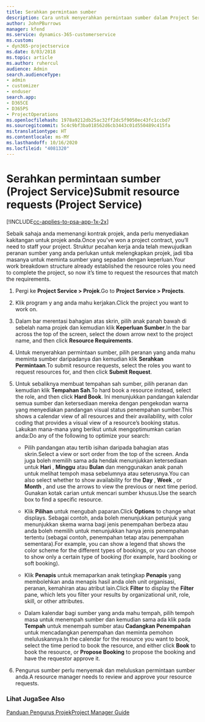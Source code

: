 ```yaml
---
title: Serahkan permintaan sumber
description: Cara untuk menyerahkan permintaan sumber dalam Project Service
author: JohnPBurrows
manager: kfend
ms.service: dynamics-365-customerservice
ms.custom:
- dyn365-projectservice
ms.date: 8/03/2018
ms.topic: article
ms.author: ruhercul
audience: Admin
search.audienceType:
- admin
- customizer
- enduser
search.app:
- D365CE
- D365PS
- ProjectOperations
ms.openlocfilehash: 1978a9212db25ac32ff2dc5f9050ec43fc1ccbd7
ms.sourcegitcommit: 5c4c9bf3ba018562d6cb3443c01d550489c415fa
ms.translationtype: HT
ms.contentlocale: ms-MY
ms.lasthandoff: 10/16/2020
ms.locfileid: "4081320"
---
```

# <a name="submit-resource-requests-project-service"></a><span data-ttu-id="665b7-103">Serahkan permintaan sumber (Project Service)</span><span class="sxs-lookup"><span data-stu-id="665b7-103">Submit resource requests (Project Service)</span></span>

[!INCLUDE[cc-applies-to-psa-app-1x-2x](../includes/cc-applies-to-psa-app-1x-2x.md)]

<span data-ttu-id="665b7-104">Sebaik sahaja anda memenangi kontrak projek, anda perlu menyediakan kakitangan untuk projek anda.</span><span class="sxs-lookup"><span data-stu-id="665b7-104">Once you’ve won a project contract, you’ll need to staff your project.</span></span> <span data-ttu-id="665b7-105">Struktur pecahan kerja anda telah mewujudkan peranan sumber yang anda perlukan untuk melengkapkan projek, jadi tiba masanya untuk meminta sumber yang sepadan dengan keperluan.</span><span class="sxs-lookup"><span data-stu-id="665b7-105">Your work breakdown structure already established the resource roles you need to complete the project, so now it’s time to request the resources that match the requirements.</span></span>  
  
1.  <span data-ttu-id="665b7-106">Pergi ke **Project Service > Projek**.</span><span class="sxs-lookup"><span data-stu-id="665b7-106">Go to **Project Service > Projects**.</span></span>  
  
2.  <span data-ttu-id="665b7-107">Klik program y ang anda mahu kerjakan.</span><span class="sxs-lookup"><span data-stu-id="665b7-107">Click the project you want to work on.</span></span>  
  
3.  <span data-ttu-id="665b7-108">Dalam bar merentasi bahagian atas skrin, pilih anak panah bawah di sebelah nama projek dan kemudian klik **Keperluan Sumber**.</span><span class="sxs-lookup"><span data-stu-id="665b7-108">In the bar across the top of the screen, select the down arrow next to the project name, and then click **Resource Requirements**.</span></span>  
  
4.  <span data-ttu-id="665b7-109">Untuk menyerahkan permintaan sumber, pilih peranan yang anda mahu meminta sumber daripadanya dan kemudian klik **Serahkan Permintaan**.</span><span class="sxs-lookup"><span data-stu-id="665b7-109">To submit resource requests, select the roles you want to request resources for, and then click **Submit Request**.</span></span>  
  
5.  <span data-ttu-id="665b7-110">Untuk sebaliknya membuat tempahan sah sumber, pilih peranan dan kemudian klik **Tempahan Sah**.</span><span class="sxs-lookup"><span data-stu-id="665b7-110">To hard book a resource instead, select the role, and then click **Hard Book**.</span></span> <span data-ttu-id="665b7-111">Ini menunjukkan pandangan kalendar semua sumber dan ketersediaan mereka dengan pengekodan warna yang menyediakan pandangan visual status penempahan sumber.</span><span class="sxs-lookup"><span data-stu-id="665b7-111">This shows a calendar view of all resources and their availability, with color coding that provides a visual view of a resource’s booking status.</span></span> <span data-ttu-id="665b7-112">Lakukan mana-mana yang berikut untuk mengoptimumkan carian anda:</span><span class="sxs-lookup"><span data-stu-id="665b7-112">Do any of the following to optimize your search:</span></span>  
  
    -   <span data-ttu-id="665b7-113">Pilih pandangan atau tertib isihan daripada bahagian atas skrin.</span><span class="sxs-lookup"><span data-stu-id="665b7-113">Select a view or sort order from the top of the screen.</span></span> <span data-ttu-id="665b7-114">Anda juga boleh memilih sama ada hendak menunjukkan ketersediaan untuk **Hari** , **Minggu** atau **Bulan** dan menggunakan anak panah untuk melihat tempoh masa sebelumnya atau seterusnya.</span><span class="sxs-lookup"><span data-stu-id="665b7-114">You can also select whether to show availability for the **Day** , **Week** , or **Month** , and use the arrows to view the previous or next time period.</span></span> <span data-ttu-id="665b7-115">Gunakan kotak carian untuk mencari sumber khusus.</span><span class="sxs-lookup"><span data-stu-id="665b7-115">Use the search box to find a specific resource.</span></span>  
  
    -   <span data-ttu-id="665b7-116">Klik **Pilihan** untuk mengubah paparan.</span><span class="sxs-lookup"><span data-stu-id="665b7-116">Click **Options** to change what displays.</span></span> <span data-ttu-id="665b7-117">Sebagai contoh, anda boleh menunjukkan petunjuk yang menunjukkan skema warna bagi jenis penempahan berbeza atau anda boleh memilih untuk menunjukkan hanya jenis penempahan tertentu (sebagai contoh, penempahan tetap atau penempahan sementara).</span><span class="sxs-lookup"><span data-stu-id="665b7-117">For example, you can show a legend that shows the color scheme for the different types of bookings, or you can choose to show only a certain type of booking (for example, hard booking or soft booking).</span></span>  
  
    -   <span data-ttu-id="665b7-118">Klik **Penapis** untuk memaparkan anak tetingkap **Penapis** yang membolehkan anda menapis hasil anda oleh unit organisasi, peranan, kemahiran atau atribut lain.</span><span class="sxs-lookup"><span data-stu-id="665b7-118">Click **Filter** to display the **Filter** pane, which lets you filter your results by organizational unit, role, skill, or other attributes.</span></span>  
  
    -   <span data-ttu-id="665b7-119">Dalam kalendar bagi sumber yang anda mahu tempah, pilih tempoh masa untuk menempah sumber dan kemudian sama ada klik pada **Tempah** untuk menempah sumber atau **Cadangkan Penempahan** untuk mencadangkan penempahan dan meminta pemohon meluluskannya.</span><span class="sxs-lookup"><span data-stu-id="665b7-119">In the calendar for the resource you want to book, select the time period to book the resource, and either click **Book** to book the resource, or **Propose Booking** to propose the booking and have the requestor approve it.</span></span>  
  
6.  <span data-ttu-id="665b7-120">Pengurus sumber perlu menyemak dan meluluskan permintaan sumber anda.</span><span class="sxs-lookup"><span data-stu-id="665b7-120">A resource manager needs to review and approve your resource requests.</span></span>  
  
### <a name="see-also"></a><span data-ttu-id="665b7-121">Lihat Juga</span><span class="sxs-lookup"><span data-stu-id="665b7-121">See Also</span></span>  
 [<span data-ttu-id="665b7-122">Panduan Pengurus Projek</span><span class="sxs-lookup"><span data-stu-id="665b7-122">Project Manager Guide</span></span>](../psa/project-manager-guide.md)
